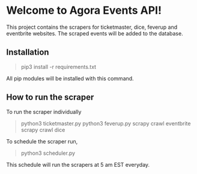 # Welcome to Agora Events API!

This project contains the scrapers for ticketmaster, dice, feverup and eventbrite websites.
The scraped events will be added to the database.



## Installation
> pip3 install -r requirements.txt

All pip modules will be installed with this command.

## How to run the scraper

To run the scraper individually

> python3 ticketmaster.py
> python3 feverup.py
> scrapy crawl eventbrite
> scrapy crawl dice

To schedule the scraper run,
> python3 scheduler.py

This schedule will run the scrapers at 5 am EST everyday.



